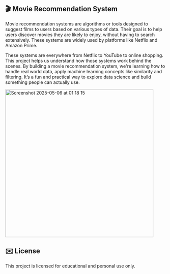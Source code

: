🎬 Movie Recommendation System
------------------------------
Movie recommendation systems are algorithms or tools designed to suggest films to users based on various types of data. Their goal is to help users discover movies they are likely to enjoy, without having to search extensively. These systems are widely used by platforms like Netflix and Amazon Prime.

These systems are everywhere from Netflix to YouTube to online shopping. This project helps us understand how those systems work behind the scenes. By building a movie recommendation system, we're learning how to handle real world data, apply machine learning concepts like similarity and filtering. It’s a fun and practical way to explore data science and build something people can actually use.

   <img width="465" alt="Screenshot 2025-05-06 at 01 18 15" src="https://github.com/user-attachments/assets/058dfa44-c373-4c24-9590-e47e47dc7335" />


✉️ License
----------
This project is licensed for educational and personal use only.


